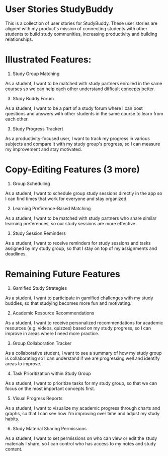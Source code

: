 # User Stories StudyBuddy

This is a collection of user stories for StudyBuddy. These user stories are aligned with my product's mission of connecting students with other students to build study communities, increasing productivity and building relationships. 

# Illustrated Features: 

1. Study Group Matching

As a student, I want to be matched with study partners enrolled in the same courses so we can help each other understand difficult concepts better.

3. Study Buddy Forum

As a student, I want to be a part of a study forum where I can post questions and answers with other students in the same course to learn from each other.

3. Study Progress Trackert

As a productivity-focused user, I want to track my progress in various subjects and compare it with my study group's progress, so I can measure my improvement and stay motivated. 

# Copy-Editing Features (3 more)

1. Group Scheduling

As a student, I want to schedule group study sessions directly in the app so I can find times that work for everyone and stay organized. 

2. Learning Preference-Based Matching

As a student, I want to be matched with study partners who share similar learning preferences, so our study sessions are more effective.

3. Study Session Reminders

As a student, I want to receive reminders for study sessions and tasks assigned by my study group, so that I stay on top of my assignments and deadlines.

# Remaining Future Features

1. Gamified Study Strategies 

As a student, I want to participate in gamified challenges with my study buddies, so that studying becomes more fun and motivating.

2. Academic Resource Recommendations

As a student, I want to receive personalized recommendations for academic resources (e.g. videos, quizzes) based on my study progress, so I can improve in areas where I need more practice.

3. Group Collaboration Tracker

As a collaborative student, I want to see a summary of how my study group is collaborating so I can understand if we are progressing well and identify areas to improve. 

4. Task Prioritization within Study Group

As a student, I want to prioritize tasks for my study group, so that we can focus on the most important concepts first.

5. Visual Progress Reports 

As a student, I want to visualize my academic progress through charts and graphs, so that I can see how I'm improving over time and adjust my study habits.

6. Study Material Sharing Permissions

As a student, I want to set permissions on who can view or edit the study materials I share, so I can control who has access to my notes and study content.

